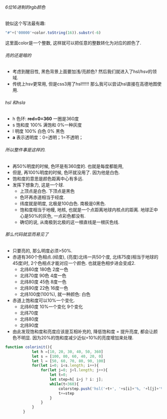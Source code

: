 ###### 6位16进制的rgb颜色

貌似这个写法最有趣:

```js
"#"+('00000'+color.toString(16)).substr(-6)
```

这里面color是一个整数, 这样就可以把任意的整数转化为对应的颜色了.

###### 亮的还是暗的

- 考虑到醒目性, 黑色背景上面要加浅/亮颜色? 然后我们就进入了hsl/hsv的领域. 
- 传统上hsv更常用, 但是css3用了hsl!!!!!! 那么我可以尝试hsl直接在高德地图使用.

###### hsl 和hsla

- h 色环: **red=0=360**   一圈是360度
- s 饱和度   100% 满饱和   0%一种灰度
- l 明度 100% 白色   0% 黑色
- **a** 表示透明度：0=透明；1=不透明；

###### 所以整件事是这样的.

- 再50%明度的时候, 色环是有360度的. 也就是每度都能用, 
- 但是, 再100%明度的时候, 色环就没用了. 因为他是白色.
- 饱和度的意思是颜色距离中心有多远. 
- 发挥下想象力, 这是一个球. 
  - 上顶点是白色. 下顶点是黑色
  - 色环再赤道相当于经度. 
  - 纬度就是明度, 北极是100白色. 南极是0黑色.
  - 饱和度相当于地幔, 地核, 也就是一个点距离地球内核点的距离. 地球正中心是50%的灰色, 一点彩色都没有. 
  - 确切的说, 从南极到北极的这一根直线是一根灰色线.

###### 那么代码就显而易见了

- 只要亮的, 那么明度必须>50%.
- 赤道有360个色相点.(经度), (亮度)北纬一共50个度, 北纬75度(相当于地球的45度)时, 2个色相点才能对应一个颜色. 也就是色相步进会变成2. 
  - 北纬60度 180色  2度一色
  - 北纬70度 90色  4度一色
  - 北纬80度 45色  8度一色
  - 北纬90度  22色 16度一色
  - 北纬100度(100%), 就一种颜色: 白色
- 赤道上饱和度可以10%一个变化. 
  - 北纬60度 10%一个变化 9个变化
  - 北纬70度 
  - 北纬80度
  - 北纬90度  
- 由此发现饱和度和亮度应该是互相补充的, 降低饱和度 = 提升亮度, 都会让颜色不明显. 因为20%的饱和度减少近似=10%的亮度增加来处理.

```js
function colorinit(){
            let h =[10, 20, 30, 40, 50, 360]
            let s = [100, 80, 60, 40, 20, 0]
            let l = [50, 60, 70, 80, 90, 100]
            for(let i=0; i<s.length; i++){
                for(let j=0; j<l.length; j++){
                    let t=0;
                    let step=h[ i>j ? i: j];
                    while(t<360){
                        colorstep.push('hsl('+t+', '+s[i]+'%, '+l[j]+'%)')
                        t+=step
                    }
                }
            }
        }
```


